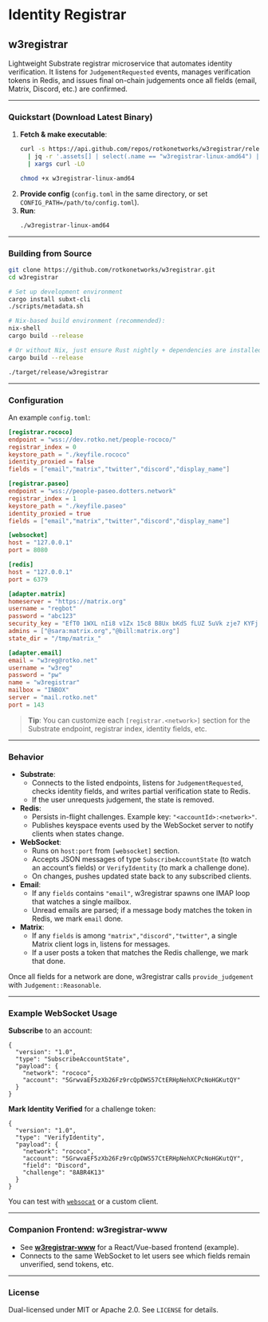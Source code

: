 # Identity Registrar

## w3registrar

Lightweight Substrate registrar microservice that automates identity verification.
It listens for `JudgementRequested` events, manages verification tokens in Redis,
and issues final on-chain judgements once all fields (email, Matrix, Discord, etc.)
are confirmed.

---

### Quickstart (Download Latest Binary)

1. **Fetch & make executable**:
   ```bash
   curl -s https://api.github.com/repos/rotkonetworks/w3registrar/releases/latest \
     | jq -r '.assets[] | select(.name == "w3registrar-linux-amd64") | .browser_download_url' \
     | xargs curl -LO

   chmod +x w3registrar-linux-amd64
   ```
2. **Provide config** (`config.toml` in the same directory, or set `CONFIG_PATH=/path/to/config.toml`).
3. **Run**:
   ```bash
   ./w3registrar-linux-amd64
   ```

---

### Building from Source

```bash
git clone https://github.com/rotkonetworks/w3registrar.git
cd w3registrar

# Set up development environment
cargo install subxt-cli
./scripts/metadata.sh

# Nix-based build environment (recommended):
nix-shell
cargo build --release

# Or without Nix, just ensure Rust nightly + dependencies are installed:
cargo build --release

./target/release/w3registrar
```

---

### Configuration

An example `config.toml`:

```toml
[registrar.rococo]
endpoint = "wss://dev.rotko.net/people-rococo/"
registrar_index = 0
keystore_path = "./keyfile.rococo"
identity_proxied = false
fields = ["email","matrix","twitter","discord","display_name"]

[registrar.paseo]
endpoint = "wss://people-paseo.dotters.network"
registrar_index = 1
keystore_path = "./keyfile.paseo"
identity_proxied = true
fields = ["email","matrix","twitter","discord","display_name"]

[websocket]
host = "127.0.0.1"
port = 8080

[redis]
host = "127.0.0.1"
port = 6379

[adapter.matrix]
homeserver = "https://matrix.org"
username = "regbot"
password = "abc123"
security_key = "EfT0 1WXL nIi8 v1Zx 15c8 B8Ux bKdS fLUZ 5uVk zje7 KYFj ZiLf"
admins = ["@sara:matrix.org","@bill:matrix.org"]
state_dir = "/tmp/matrix_"

[adapter.email]
email = "w3reg@rotko.net"
username = "w3reg"
password = "pw"
name = "w3registrar"
mailbox = "INBOX"
server = "mail.rotko.net"
port = 143
```

> **Tip**: You can customize each `[registrar.<network>]` section for the Substrate endpoint, registrar index, identity fields, etc.  

---

### Behavior

- **Substrate**:
  - Connects to the listed endpoints, listens for `JudgementRequested`, checks identity fields, and writes partial verification state to Redis.
  - If the user unrequests judgement, the state is removed.
- **Redis**:
  - Persists in-flight challenges. Example key: `"<accountId>:<network>"`.
  - Publishes keyspace events used by the WebSocket server to notify clients when states change.
- **WebSocket**:
  - Runs on `host:port` from `[websocket]` section.
  - Accepts JSON messages of type `SubscribeAccountState` (to watch an account’s fields) or `VerifyIdentity` (to mark a challenge done).
  - On changes, pushes updated state back to any subscribed clients.
- **Email**:
  - If any `fields` contains `"email"`, w3registrar spawns one IMAP loop that watches a single mailbox.  
  - Unread emails are parsed; if a message body matches the token in Redis, we mark `email` done.
- **Matrix**:
  - If any `fields` is among `"matrix","discord","twitter"`, a single Matrix client logs in, listens for messages.  
  - If a user posts a token that matches the Redis challenge, we mark that done.

Once all fields for a network are done, w3registrar calls `provide_judgement` with `Judgement::Reasonable`.

---

### Example WebSocket Usage

**Subscribe** to an account:
```jsonc
{
  "version": "1.0",
  "type": "SubscribeAccountState",
  "payload": {
    "network": "rococo",
    "account": "5GrwvaEF5zXb26Fz9rcQpDWS57CtERHpNehXCPcNoHGKutQY"
  }
}
```

**Mark Identity Verified** for a challenge token:
```jsonc
{
  "version": "1.0",
  "type": "VerifyIdentity",
  "payload": {
    "network": "rococo",
    "account": "5GrwvaEF5zXb26Fz9rcQpDWS57CtERHpNehXCPcNoHGKutQY",
    "field": "Discord",
    "challenge": "8ABR4K13"
  }
}
```

You can test with [`websocat`](https://github.com/vi/websocat) or a custom client.

---

### Companion Frontend: w3registrar-www

- See [**w3registrar-www**](https://github.com/rotkonetworks/w3registrar-www) for a React/Vue-based frontend (example).
- Connects to the same WebSocket to let users see which fields remain unverified, send tokens, etc.

---

### License

Dual-licensed under MIT or Apache 2.0. See `LICENSE` for details.
